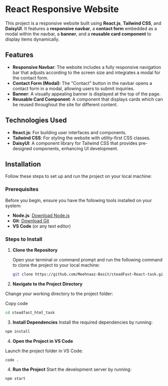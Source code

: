 # React Responsive Website

This project is a responsive website built using **React.js**, **Tailwind CSS**, and **DaisyUI**. It features a **responsive navbar**, a **contact form** embedded as a modal within the navbar, a **banner**, and a **reusable card component** to display items dynamically.

## Features

- **Responsive Navbar**: The website includes a fully responsive navigation bar that adjusts according to the screen size and integrates a modal for the contact form.
- **Contact Form (Modal)**: The "Contact" button in the navbar opens a contact form in a modal, allowing users to submit inquiries.
- **Banner**: A visually appealing banner is displayed at the top of the page.
- **Reusable Card Component**: A component that displays cards which can be reused throughout the site for different content.

## Technologies Used

- **React.js**: For building user interfaces and components.
- **Tailwind CSS**: For styling the website with utility-first CSS classes.
- **DaisyUI**: A component library for Tailwind CSS that provides pre-designed components, enhancing UI development.

## Installation

Follow these steps to set up and run the project on your local machine:

### Prerequisites

Before you begin, ensure you have the following tools installed on your system:

- **Node.js**: [Download Node.js](https://nodejs.org/)
- **Git**: [Download Git](https://git-scm.com/)
- **VS Code** (or any text editor)

### Steps to Install

1. **Clone the Repository**

   Open your terminal or command prompt and run the following command to clone the project to your local machine:

   ```bash
   git clone https://github.com/Meehnaaz-Basit/steadFast-React-task.git

   ```

2. **Navigate to the Project Directory**

Change your working directory to the project folder:

Copy code

```bash
cd steadfast_html_task
```

3. **Install Dependencies**
   Install the required dependencies by running:

```bash
npm install
```

4. **Open the Project in VS Code**

Launch the project folder in VS Code:

```bash
code .
```

4. **Run the Project**
   Start the development server by running:

```bash
npm start
```
